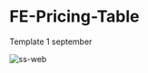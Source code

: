 # FE-Pricing-Table
Template 1 september

![ss-web](https://user-images.githubusercontent.com/57338547/92848901-e2370000-f414-11ea-831f-07e4050d7a75.png)

